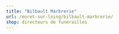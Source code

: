 ```yaml
---
title: "Bilbault Marbrerie"
url: /moret-sur-loing/bilbault-marbrerie/
shop: directeurs de funérailles
---
```


